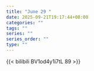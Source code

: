 ```yaml
---
title: "June 29 "
date: 2025-09-21T19:17:44+08:00
categories: ""
tags: ""
series: ""
series_order: ""
type: ""
---
```



{{< bilibili BV1od4y1i7tL 89 >}}

